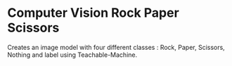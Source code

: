 # Computer Vision Rock Paper Scissors
Creates an image model with four different classes : Rock, Paper, Scissors, Nothing and label using Teachable-Machine.
